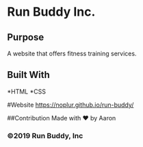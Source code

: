 # Run Buddy Inc.

## Purpose
A website that offers fitness training services.

## Built With
*HTML
*CSS

#Website
https://noplur.github.io/run-buddy/

##Contribution
Made with ❤️ by Aaron

### ©️2019 Run Buddy, Inc 